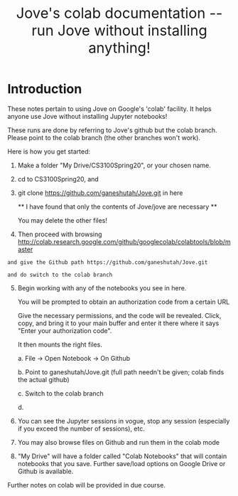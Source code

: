 <header> 
    <font size="6">
    Jove's colab documentation -- run Jove without installing anything!
    </font>
</header>


# Introduction

  These notes pertain to using Jove on Google's 'colab' facility.
  It helps anyone use Jove without installing Jupyter notebooks!
  
  These runs are done by referring to Jove's github but the colab branch.
  Please point to the colab branch (the other branches won't work).
  
  Here is how you get started:

  1. Make a folder "My Drive/CS3100Spring20", or your chosen name.
  
  2. cd to CS3100Spring20, and
  
  3. git clone https://github.com/ganeshutah/Jove.git in here

     ** I have found that only the contents of Jove/jove are necessary **

     You may delete the other files!

  4. Then proceed with browsing
    http://colab.research.google.com/github/googlecolab/colabtools/blob/master
    
    and give the Github path https://github.com/ganeshutah/Jove.git

    and do switch to the colab branch

  5. Begin working with any of the notebooks you see in here.

     You will be prompted to obtain an authorization code from a certain URL

     Give the necessary permissions, and the code will be revealed. Click, copy,
     and bring it to your main buffer and enter it there where it says
     "Enter your authorization code".

     It then mounts the right files.

     a. File -> Open Notebook -> On Github

     b. Point to ganeshutah/Jove.git (full path needn't be given; colab finds the actual github)

     c. Switch to the colab branch

     d. 

  6. You can see the Jupyter sessions in vogue, stop any session (especially
     if you exceed the number of sessions), etc.

  7. You may also browse files on Github and run them in the colab mode

  8. "My Drive" will have a folder called "Colab Notebooks" that will contain
     notebooks that you save. Further save/load options on Google Drive or
     Github is available.

Further notes on colab will be provided in due course.
